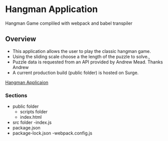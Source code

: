 # Hangman Application
  Hangman Game compliled with webpack and babel transpiler  

## Overview
  - This application allows the user to play the classic hangman game.  
  - Using the sliding scale choose a the length of the puzzle to solve.,
  - Puzzle data is requested from an API provided by Andrew Mead.  Thanks Andrew 
  - A current production build (public folder) is hosted on Surge.

  [Hangman Applicaion](http://www.fretful-title.surge.sh)
  


### Sections

- public folder
  - scripts folder
  - index.html
- src folder
  -index.js
- package.json
- package-lock.json
-webpack.config.js
